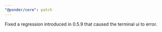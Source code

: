 ```yaml
---
"@ponder/core": patch
---
```


Fixed a regression introduced in 0.5.9 that caused the terminal ui to error.
